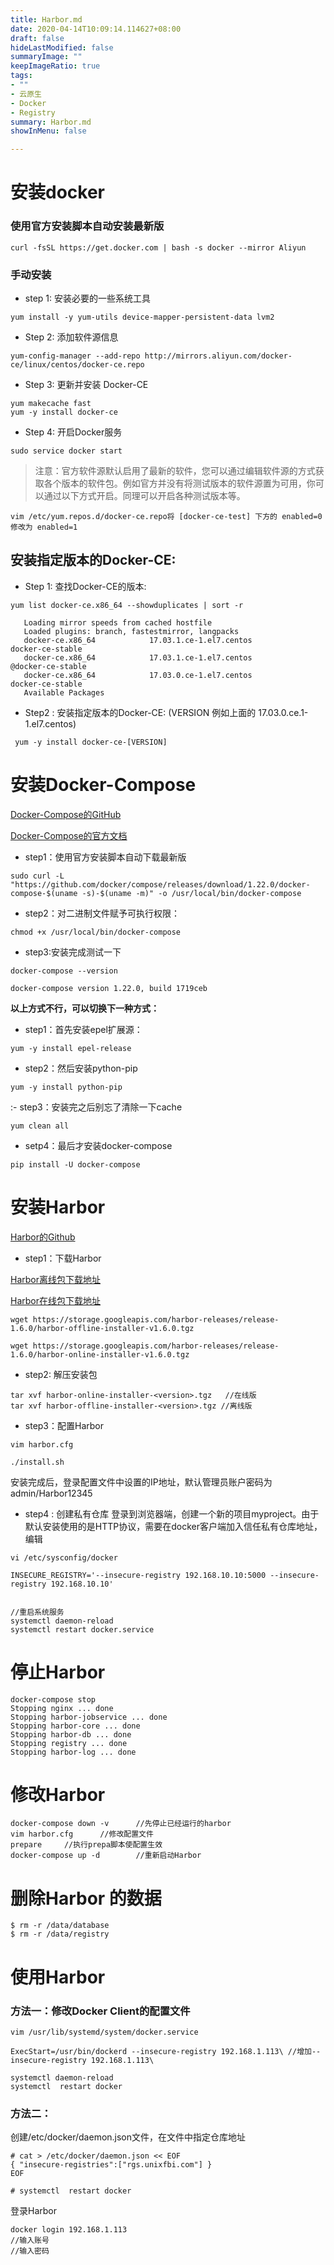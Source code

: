 ```yaml
---
title: Harbor.md
date: 2020-04-14T10:09:14.114627+08:00
draft: false
hideLastModified: false
summaryImage: ""
keepImageRatio: true
tags:
- ""
- 云原生
- Docker
- Registry
summary: Harbor.md
showInMenu: false

---
```


# 安装docker
### 使用官方安装脚本自动安装最新版

```
curl -fsSL https://get.docker.com | bash -s docker --mirror Aliyun
```

### 手动安装

- step 1: 安装必要的一些系统工具

```
yum install -y yum-utils device-mapper-persistent-data lvm2
```

- Step 2: 添加软件源信息

```
yum-config-manager --add-repo http://mirrors.aliyun.com/docker-ce/linux/centos/docker-ce.repo
```

- Step 3: 更新并安装 Docker-CE

```
yum makecache fast
yum -y install docker-ce
```

- Step 4: 开启Docker服务

```
sudo service docker start
```


> 注意：官方软件源默认启用了最新的软件，您可以通过编辑软件源的方式获取各个版本的软件包。例如官方并没有将测试版本的软件源置为可用，你可以通过以下方式开启。同理可以开启各种测试版本等。

```
vim /etc/yum.repos.d/docker-ce.repo将 [docker-ce-test] 下方的 enabled=0 修改为 enabled=1
```
## 安装指定版本的Docker-CE:
- Step 1: 查找Docker-CE的版本:

```
yum list docker-ce.x86_64 --showduplicates | sort -r

   Loading mirror speeds from cached hostfile
   Loaded plugins: branch, fastestmirror, langpacks
   docker-ce.x86_64            17.03.1.ce-1.el7.centos            docker-ce-stable
   docker-ce.x86_64            17.03.1.ce-1.el7.centos            @docker-ce-stable
   docker-ce.x86_64            17.03.0.ce-1.el7.centos            docker-ce-stable
   Available Packages
```

- Step2 : 安装指定版本的Docker-CE: (VERSION 例如上面的 17.03.0.ce.1-1.el7.centos)
```
 yum -y install docker-ce-[VERSION]
```


# 安装Docker-Compose
[Docker-Compose的GitHub](https://github.com/docker/compose/releases)

[Docker-Compose的官方文档](https://docs.docker.com/compose/install/)

- step1：使用官方安装脚本自动下载最新版

```
sudo curl -L "https://github.com/docker/compose/releases/download/1.22.0/docker-compose-$(uname -s)-$(uname -m)" -o /usr/local/bin/docker-compose
```
- step2：对二进制文件赋予可执行权限：

```
chmod +x /usr/local/bin/docker-compose
```

- step3:安装完成测试一下

```
docker-compose --version

docker-compose version 1.22.0, build 1719ceb
```

**以上方式不行，可以切换下一种方式：**
- step1：首先安装epel扩展源：

```
yum -y install epel-release
```


- step2：然后安装python-pip

```
yum -y install python-pip
```


:- step3：安装完之后别忘了清除一下cache

```
yum clean all
```

- setp4：最后才安装docker-compose

```
pip install -U docker-compose
```

# 安装Harbor
[Harbor的Github](https://github.com/goharbor/harbor/blob/master/docs/installation_guide.md)
- step1：下载Harbor

[Harbor离线包下载地址](https://storage.googleapis.com/harbor-releases/release-1.6.0/harbor-offline-installer-v1.6.0.tgz)

[Harbor在线包下载地址](https://storage.googleapis.com/harbor-releases/release-1.6.0/harbor-online-installer-v1.6.0.tgz)
```
wget https://storage.googleapis.com/harbor-releases/release-1.6.0/harbor-offline-installer-v1.6.0.tgz

wget https://storage.googleapis.com/harbor-releases/release-1.6.0/harbor-online-installer-v1.6.0.tgz
```

- step2: 解压安装包

```
tar xvf harbor-online-installer-<version>.tgz   //在线版
tar xvf harbor-offline-installer-<version>.tgz //离线版
```

- step3：配置Harbor

```
vim harbor.cfg

./install.sh
```
安装完成后，登录配置文件中设置的IP地址，默认管理员账户密码为admin/Harbor12345


- step4 : 创建私有仓库
登录到浏览器端，创建一个新的项目myproject。由于默认安装使用的是HTTP协议，需要在docker客户端加入信任私有仓库地址，编辑

```
vi /etc/sysconfig/docker

INSECURE_REGISTRY='--insecure-registry 192.168.10.10:5000 --insecure-registry 192.168.10.10'


//重启系统服务
systemctl daemon-reload 
systemctl restart docker.service
```

# 停止Harbor

```
docker-compose stop
Stopping nginx ... done
Stopping harbor-jobservice ... done
Stopping harbor-core ... done
Stopping harbor-db ... done
Stopping registry ... done
Stopping harbor-log ... done
```

# 修改Harbor

```
docker-compose down -v      //先停止已经运行的harbor
vim harbor.cfg      //修改配置文件
prepare     //执行prepa脚本使配置生效
docker-compose up -d        //重新启动Harbor
```

# 删除Harbor 的数据

```
$ rm -r /data/database
$ rm -r /data/registry
```

# 使用Harbor
### 方法一：修改Docker Client的配置文件

```
vim /usr/lib/systemd/system/docker.service

ExecStart=/usr/bin/dockerd --insecure-registry 192.168.1.113\ //增加--insecure-registry 192.168.1.113\

systemctl daemon-reload
systemctl  restart docker
```
### 方法二：

创建/etc/docker/daemon.json文件，在文件中指定仓库地址

```
# cat > /etc/docker/daemon.json << EOF
{ "insecure-registries":["rgs.unixfbi.com"] }
EOF

# systemctl  restart docker
```

登录Harbor

```
docker login 192.168.1.113
//输入账号
//输入密码
```

